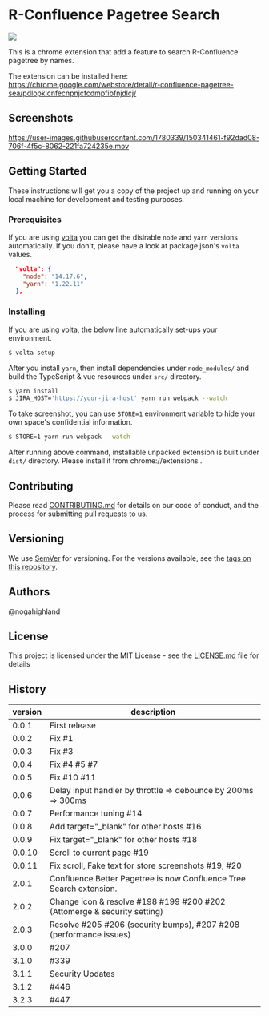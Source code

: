 # R-Confluence Pagetree Search

![](https://github.com/nogahighland/confluence-pagetree-search/actions/workflows/build.yml/badge.svg?branch=r-confluence)


This is a chrome extension that add a feature to search R-Confluence pagetree by names.

The extension can be installed here:
https://chrome.google.com/webstore/detail/r-confluence-pagetree-sea/pdlopklcnfecnpnjcfcdmpfibfnjdlcj/

## Screenshots

https://user-images.githubusercontent.com/1780339/150341461-f92dad08-706f-4f5c-8062-221fa724235e.mov

## Getting Started

These instructions will get you a copy of the project up and running on your local machine for development and testing purposes.

### Prerequisites

If you are using [volta](https://volta.sh/) you can get the disirable `node` and `yarn` versions automatically. If you don't, please have a look at package.json's `volta` values.

```json
  "volta": {
    "node": "14.17.6",
    "yarn": "1.22.11"
  },
```

### Installing

If you are using volta, the below line automatically set-ups your environment.

```sh
$ volta setup
```

After you install `yarn`, then install dependencies under `node_modules/` and build the TypeScript & vue resources under `src/` directory.

```sh
$ yarn install
$ JIRA_HOST='https://your-jira-host' yarn run webpack --watch
```

To take screenshot, you can use `STORE=1` environment variable to hide your own space's confidential information.

```sh
$ STORE=1 yarn run webpack --watch
```

After running above command, installable unpacked extension is built under `dist/` directory.
Please install it from chrome://extensions .

## Contributing

Please read [CONTRIBUTING.md](https://gist.github.com/PurpleBooth/b24679402957c63ec426) for details on our code of conduct, and the process for submitting pull requests to us.

## Versioning

We use [SemVer](http://semver.org/) for versioning. For the versions available, see the [tags on this repository](https://github.com/nogahighland/confluence-better-pagetree/tags).

## Authors

@nogahighland

## License

This project is licensed under the MIT License - see the [LICENSE.md](LICENSE.md) file for details

## History

version|description
---|---
0.0.1|First release
0.0.2|Fix #1
0.0.3|Fix #3
0.0.4|Fix #4 #5 #7
0.0.5|Fix #10 #11
0.0.6|Delay input handler by throttle => debounce by 200ms => 300ms
0.0.7|Performance tuning #14
0.0.8|Add target="_blank" for other hosts #16
0.0.9|Fix target="_blank" for other hosts #18
0.0.10|Scroll to current page #19
0.0.11|Fix scroll, Fake text for store screenshots #19, #20
2.0.1|Confluence Better Pagetree is now Confluence Tree Search extension.
2.0.2|Change icon & resolve #198 #199 #200 #202 (Attomerge & security setting)
2.0.3|Resolve #205 #206 (security bumps), #207 #208 (performance issues)
3.0.0| #207
3.1.0| #339
3.1.1| Security Updates
3.1.2| #446
3.2.3| #447
